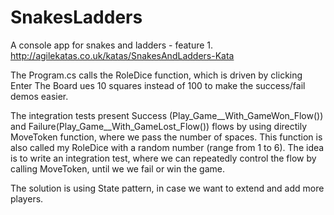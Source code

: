 # SnakesLadders

A console app for snakes and ladders - feature 1.
http://agilekatas.co.uk/katas/SnakesAndLadders-Kata

The Program.cs calls the RoleDice function, which is driven by clicking Enter
The Board ues 10 squares instead of 100 to make the success/fail demos easier.

The integration tests present Success (Play_Game__With_GameWon_Flow()) and Failure(Play_Game__With_GameLost_Flow()) 
flows by using directily MoveToken function, where we pass the number of spaces. 
This function is also called my RoleDice with a random number (range from 1 to 6).
The idea is to write an integration test, where we can repeatedly control the flow by calling MoveToken, until we we fail or win the game.

The solution is using State pattern, in case we want to extend and add more players.
